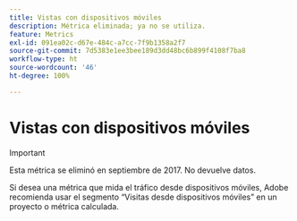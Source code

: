 ```yaml
---
title: Vistas con dispositivos móviles
description: Métrica eliminada; ya no se utiliza.
feature: Metrics
exl-id: 091ea02c-d67e-484c-a7cc-7f9b1358a2f7
source-git-commit: 7d5383e1ee3bee189d3dd48bc6b899f4108f7ba8
workflow-type: ht
source-wordcount: '46'
ht-degree: 100%

---
```


# Vistas con dispositivos móviles

>[!IMPORTANT]
>
>Esta métrica se eliminó en septiembre de 2017. No devuelve datos.

Si desea una métrica que mida el tráfico desde dispositivos móviles, Adobe recomienda usar el segmento “Visitas desde dispositivos móviles” en un proyecto o métrica calculada.
